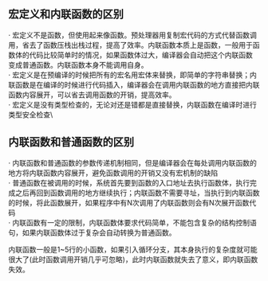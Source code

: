 ## 宏定义和内联函数的区别

· 宏定义不是函数，但使用起来像函数。预处理器用复制宏代码的方式代替函数调用，省去了函数压栈出栈过程，提高了效率。内联函数本质上是函数，一般用于函数体的代码比较简单时的情况，如果函数体过大，编译器会自动把这个内联函数
变成普通函数。内联函数本身不能调用自身。\
· 宏定义是在预编译的时候把所有的宏名用宏体来替换，即简单的字符串替换；内联函数是在编译的时候进行代码插入，编译器会在调用内联函数的地方直接把内联函数内容展开，可以省去调用函数的开销，提高效率。\
· 宏定义是没有类型检查的，无论对还是错都是直接替换，内联函数在编译时进行类型安全检查\

## 内联函数和普通函数的区别

· 内联函数和普通函数的参数传递机制相同，但是编译器会在每处调用内联函数的地方将内联函数内容展开，避免函数调用的开销又没有宏机制的缺陷\
· 普通函数在被调用的时候，系统首先要到函数的入口地址去执行函数体，执行完成之后再回到函数调用的地方继续执行；内联函数不需要寻址，当执行到内联函数的时候，将此函数展开，如果程序中有N次调用了内联函数则会有N次展开函数代码\
· 内联函数有一定的限制，内联函数体要求代码简单，不能包含复杂的结构控制语句，如果内联函数体过于复杂会自动转换为普通函数。

内联函数一般是1~5行的小函数，如果引入循环分支，其本身执行的复杂度就可能很大了(此时函数调用开销几乎可忽略)，此时内联函数就失去了意义，即内联函数失效。
